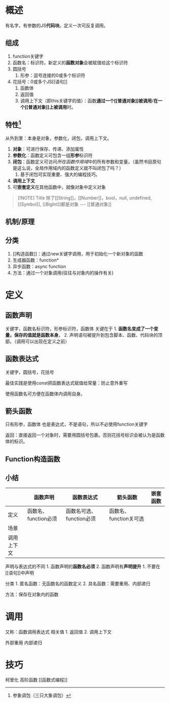 
# 概述
有名字，有参数的JS**代码块**。定义一次可反复调用。
## 组成
1. function关键字
2. 函数名：标识符。新定义的**函数对象**会被赋值给这个标识符
3. 圆括号
	1. 形参：逗号连接的0或多个标识符
4. 花括号：0或多个JS[[语句]] 
	1. 函数体
	2. 返回值
	3. 调用上下文（即this关键字的值）：函数**通过一个[[普通对象]]被调用**/**在一个[[普通对象]]上被调用**时。
## 特性[^1]
从外到里：本身是对象，参数化，闭包，调用上下文。
1. **对象**：可进行保存、传递、添加属性
2. **参数化**：函数定义可包含一组**形参**标识符
3. **闭包**：函数定义可访问*所在函数作用域*中的所有参数和变量。（虽然书目原句是这么说，全局作用域内的函数定义就不叫闭包了吗？）
	1. 基于闭包可实现重要、强大的编程技巧。
4. **调用上下文**
5. 可**嵌套定义**在其他函数中，就像对象中定义对象
> [!NOTE] Title
> 除了[[String]]，[[Number]]，bool，null, undefined, [[Symbol]], [[BigInt]]都是对象 --- [[普通对象]] 
## 机制/原理
## 分类
1. [[构造函数]]：通过new关键字调用，用于初始化一个新对象的函数
2. 生成器函数：function*
3. 异步函数：async function
4. 方法：通过一个对象调用(往往与对象内的操作有关)
# 定义
## 函数声明
关键字，函数名标识符，形参标识符，函数体
关键在于
	1. **函数名变成了一个变量，保存的值就是函数本身**。
	2. 声明语句被提升到包含脚本、函数、代码块的顶部。（调用可以出现在定义之前）
## 函数表达式
关键字，圆括号，花括号

最佳实践是使用const把函数表达式赋值给常量：防止意外重写

使用函数名可方便在函数体内调用自身。
## 箭头函数
只有形参，函数体
也是表达式，不是语句，所以不必使用function关键字

返回：直接返回一个对象时，需要用圆括号包裹。否则花括号标识会被认为是函数体的标识。
## Function构造函数

## 小结
|  | 函数声明 | 函数表达式 | 箭头函数 | 嵌套函数 |
| --- | --- | --- | --- | --- |
| 定义 | 函数名、function必须 | 函数名可选、function必须 | 函数名、function关可选 |  |
| 场景 |  |  |  |  |
| 调用上下文 |  |  |  |  |

声明与表达式的不同
	1. 函数声明的**函数名必须**
	2. 函数声明有**声明提升**
		1. 不要在[[语句]]中声明

分类
	1. 匿名函数：无函数名的函数定义
	2. 具名函数：需要重用、内部递归

方法：保存在对象内的函数
# 调用
又称：函数调用表达式
相关值
	1. 返回值
	2. 调用上下文

外部重用
内部递归
# 技巧
柯里化
高阶函数
[[函数式编程]] 


[^1]: 参象调包（三只大象调包）